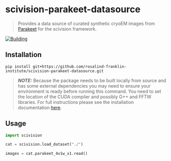 # scivision-parakeet-datasource
> Provides a data source of curated synthetic cryoEM images from [Parakeet](https://github.com/rosalindfranklininstitute/parakeet) for the scivision framework.

[![Building](https://github.com/rosalindfranklininstitute/scivision-parakeet-datasource/actions/workflows/python-package.yml/badge.svg)](https://github.com/rosalindfranklininstitute/scivision-parakeet-datasource/actions/workflows/python-package.yml)

## Installation

```
pip install git+https://github.com/rosalind-franklin-institute/scivision-parakeet-datasource.git
```

> **_NOTE:_** Because the package needs to be built locally from source and has
some external dependencies you may need to ensure your environment is ready before
running this command. You need to set the location of the CUDA compiler and
possibly G++ and FFTW libraries. For full instructions please see the
installation documentation
[here](https://rosalindfranklininstitute.github.io/parakeet/installation.html).


## Usage

```python
import scivision

cat = scivision.load_dataset("./")

images = cat.parakeet_4v1w_x1.read()

```
